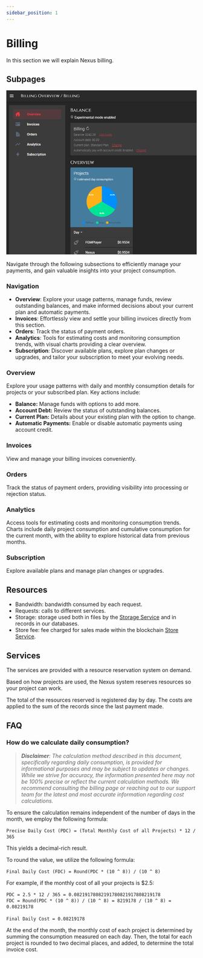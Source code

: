 ```yaml
---
sidebar_position: 1
---
```


# Billing

In this section we will explain Nexus billing.

## Subpages

![Overview](/img/billing/billing_overview.png)

Navigate through the following subsections to efficiently manage your payments, and gain valuable insights into your project consumption.

### Navigation

- **Overview**: Explore your usage patterns, manage funds, review outstanding balances, and make informed decisions about your current plan and automatic payments.
- **Invoices**: Effortlessly view and settle your billing invoices directly from this section.
- **Orders**: Track the status of payment orders.
- **Analytics**: Tools for estimating costs and monitoring consumption trends, with visual charts providing a clear overview.
- **Subscription**: Discover available plans, explore plan changes or upgrades, and tailor your subscription to meet your evolving needs.

### Overview

Explore your usage patterns with daily and monthly consumption details for projects or your subscribed plan. Key actions include:

- **Balance:** Manage funds with options to add more.
- **Account Debt:** Review the status of outstanding balances.
- **Current Plan:** Details about your existing plan with the option to change.
- **Automatic Payments:** Enable or disable automatic payments using account credit.

### Invoices

View and manage your billing invoices conveniently.

### Orders

Track the status of payment orders, providing visibility into processing or rejection status.

### Analytics

Access tools for estimating costs and monitoring consumption trends. Charts include daily project consumption and cumulative consumption for the current month, with the ability to explore historical data from previous months.

### Subscription

Explore available plans and manage plan changes or upgrades.

## Resources
- Bandwidth: bandwidth consumed by each request.
- Requests: calls to different services.
- Storage: storage used both in files by the [Storage Service](../services/storage.md) and in records in our databases.
- Store fee: fee charged for sales made within the blockchain [Store Service](../services/store.md).

## Services

The services are provided with a resource reservation system on demand.

Based on how projects are used, the Nexus system reserves resources so your project can work.

The total of the resources reserved is registered day by day. The costs are applied to the sum of the records since the last payment made.

## FAQ

### How do we calculate daily consumption?

> _**Disclaimer**: The calculation method described in this document, specifically regarding daily consumption, is provided for informational purposes and may be subject to updates or changes. While we strive for accuracy, the information presented here may not be 100% precise or reflect the current calculation methods. We recommend consulting the billing page or reaching out to our support team for the latest and most accurate information regarding cost calculations._

To ensure the calculation remains independent of the number of days in the month, we employ the following formula:

```
Precise Daily Cost (PDC) = (Total Monthly Cost of all Projects) * 12 / 365
```

This yields a decimal-rich result.

To round the value, we utilize the following formula:

```
Final Daily Cost (FDC) = Round(PDC * (10 ^ 8)) / (10 ^ 8)
```

For example, if the monthly cost of all your projects is $2.5:

```
PDC = 2.5 * 12 / 365 = 0.08219178082191780821917808219178
FDC = Round(PDC * (10 ^ 8)) / (10 ^ 8) = 8219178 / (10 ^ 8) = 0.08219178

Final Daily Cost = 0.08219178
```

At the end of the month, the monthly cost of each project is determined by summing the consumption measured on each day. Then, the total for each project is rounded to two decimal places, and added, to determine the total invoice cost.
